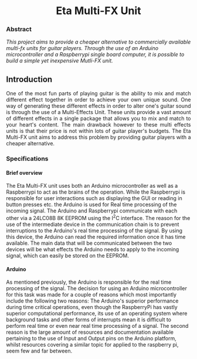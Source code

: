 <h1 style="text-align:center">Eta Multi-FX Unit</h1>

### Abstract

*This project aims to provide a cheaper alternative to commercially available multi-fx units for guitar players. Through the use of an Arduino microcontroller and a Raspberrypi single board computer, it is possible to build a simple yet inexpensive Mutli-FX unit.*



## Introduction

<div style="text-align: justify">One of the most fun parts of playing guitar is the ability to mix and match different effect together in order to achieve your own unique sound. One way of  generating these different effects in order to alter one's guitar sound is through the use of a Multi-Effects Unit. These units provide a vast amount of different effects in a single package that allows you to mix and match to your heart's content. The main drawback however to these multi effects units is that their price is not within lots of guitar player's budgets. The Eta Multi-FX unit aims to address this problem by providing guitar players with a cheaper alternative.</div>



### Specifications



#### Brief overview

The Eta Multi-FX unit uses both an Arduino microcontroller as well as a Raspberrypi to act as the brains of the operation. While the Raspberrypi is responsible for user interactions such as displaying the GUI or reading in button presses etc. the Arduino is used for Real time processing of the incoming signal. The Arduino and Raspberrypi communicate with each other via a 24LC08B 8K EEPROM using the  I$^2$C interface. The reason for the use of the intermediate device in the communication chain is to prevent interruptions to the Arduino's real time processing of the signal. By using this device, the Arduino can read the required information once it has time available. The main data that will be communicated between the two devices will be what effects the Arduino needs to apply to the incoming signal, which can easily be stored on the EEPROM.



#### Arduino

As mentioned previously, the Arduino is responsible for the real time processing of the signal. The decision for using an Arduino microcontroller for this task was made for a couple of reasons which most importantly include the following two reasons: The Arduino's superior performance during time critical operations, even though the RaspberryPi has vastly superior computational performance, its use of an operating system where background tasks and other forms of interrupts mean it is difficult to perform real time or even near real time processing of a signal. The second reason is the large amount of resources and documentation available pertaining to the use of Input and Output pins on the Arduino platform, whilst resources covering a similar topic for applied to the raspberry pi, seem few and far between.
